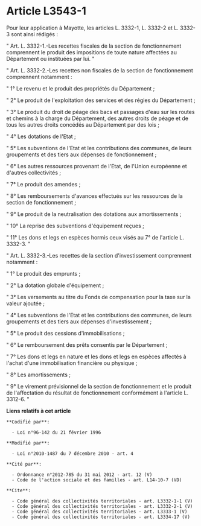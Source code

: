 # Article L3543-1

Pour leur application à Mayotte, les articles L. 3332-1, L. 3332-2 et L. 3332-3 sont ainsi rédigés : 

" Art. L. 3332-1.-Les recettes fiscales de la section de fonctionnement comprennent le produit des impositions de toute
nature affectées au Département ou instituées par lui. " 

" Art. L. 3332-2.-Les recettes non fiscales de la section de fonctionnement comprennent notamment : 

" 1° Le revenu et le produit des propriétés du Département ; 

" 2° Le produit de l'exploitation des services et des régies du Département ; 

" 3° Le produit du droit de péage des bacs et passages d'eau sur les routes et chemins à la charge du Département, des autres
droits de péage et de tous les autres droits concédés au Département par des lois ; 

" 4° Les dotations de l'Etat ; 

" 5° Les subventions de l'Etat et les contributions des communes, de leurs groupements et des tiers aux dépenses de
fonctionnement ; 

" 6° Les autres ressources provenant de l'Etat, de l'Union européenne et d'autres collectivités ; 

" 7° Le produit des amendes ; 

" 8° Les remboursements d'avances effectués sur les ressources de la section de fonctionnement ; 

" 9° Le produit de la neutralisation des dotations aux amortissements ; 

" 10° La reprise des subventions d'équipement reçues ; 

" 11° Les dons et legs en espèces hormis ceux visés au 7° de l'article L. 3332-3. " 

" Art. L. 3332-3.-Les recettes de la section d'investissement comprennent notamment : 

" 1° Le produit des emprunts ; 

" 2° La dotation globale d'équipement ; 

" 3° Les versements au titre du Fonds de compensation pour la taxe sur la valeur ajoutée ; 

" 4° Les subventions de l'Etat et les contributions des communes, de leurs groupements et des tiers aux dépenses
d'investissement ; 

" 5° Le produit des cessions d'immobilisations ; 

" 6° Le remboursement des prêts consentis par le Département ; 

" 7° Les dons et legs en nature et les dons et legs en espèces affectés à l'achat d'une immobilisation financière ou
physique ; 

" 8° Les amortissements ; 

" 9° Le virement prévisionnel de la section de fonctionnement et le produit de l'affectation du résultat de fonctionnement
conformément à l'article L. 3312-6. "

**Liens relatifs à cet article**

	**Codifié par**:

	  - Loi n°96-142 du 21 février 1996

	**Modifié par**:

	  - Loi n°2010-1487 du 7 décembre 2010 - art. 4

	**Cité par**:

	  - Ordonnance n°2012-785 du 31 mai 2012 - art. 12 (V)
	  - Code de l'action sociale et des familles - art. L14-10-7 (VD)

	**Cite**:

	  - Code général des collectivités territoriales - art. L3332-1-1 (V)
	  - Code général des collectivités territoriales - art. L3332-2-1 (V)
	  - Code général des collectivités territoriales - art. L3333-1 (V)
	  - Code général des collectivités territoriales - art. L3334-17 (V)
